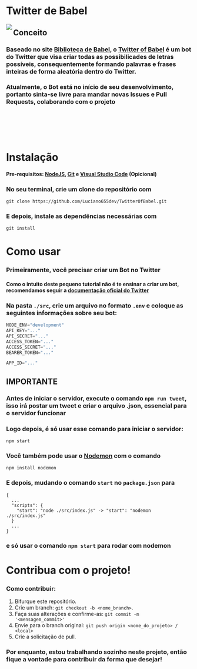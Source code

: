 # Twitter de Babel
<img align="left" src="https://user-images.githubusercontent.com/83819836/223575174-41d4acf4-9909-48df-882a-23bd830d4fde.png"></img>

## Conceito
### Baseado no site <a href="https://libraryofbabel.info">Biblioteca de Babel</a>, o <a href="https://twitter.com/BabelTw1tter">Twitter of Babel</a> é um bot do Twitter que visa criar todas as possibilicades de letras possíveis, consequentemente formando palavras e frases inteiras de forma aleatória dentro do Twitter.
### Atualmente, o Bot está no início de seu desenvolvimento, portanto sinta-se livre para mandar novas Issues e Pull Requests, colaborando com o projeto

</br>
</br>
</br>
</br>

# Instalação
#### Pre-requisitos: <a href="https://nodejs.org/en/">NodeJS</a>, <a href="https://git-scm.com">Git</a> e <a href="https://code.visualstudio.com">Visual Studio Code</a> (Opicional)
### No seu terminal, crie um clone do repositório com

```
git clone https://github.com/Luciano655dev/TwitterOfBabel.git
```

### E depois, instale as dependências necessárias com

```
git install
```

# Como usar
### Primeiramente, você precisar criar um **Bot no Twitter**
#### Como o intuito deste pequeno tutorial não é te ensinar a criar um bot, recomendamos seguir a <a href="https://developer.twitter.com/en/docs/platform-overview">documentação oficial do Twitter</a>
### Na pasta `./src`, crie um arquivo no formato `.env` e coloque as seguintes informações sobre seu bot:

```js
NODE_ENV="development"
API_KEY="..."
API_SECRET="..."
ACCESS_TOKEN="..."
ACCESS_SECRET="..."
BEARER_TOKEN="..."

APP_ID="..."
```
## IMPORTANTE
### Antes de iniciar o servidor, execute o comando `npm run tweet`, isso irá postar um tweet e criar o arquivo .json, essencial para o servidor funcionar

### Logo depois, é só usar esse comando para iniciar o servidor:
```
npm start
```

### Você também pode usar o <a href="https://www.npmjs.com/package/nodemon">Nodemon</a> com o comando
```
npm install nodemon
```
### E depois, mudando o comando `start` no `package.json` para
```
{
  ...
  "scripts": {
    "start": "node ./src/index.js" -> "start": "nodemon ./src/index.js"
  }
  ...
}
```
### e só usar o comando `npm start` para rodar com nodemon

# Contribua com o projeto!
### Como contribuir:
1. Bifurque este repositório.
2. Crie um branch: `git checkout -b <nome_branch>`.
3. Faça suas alterações e confirme-as: `git commit -m '<mensagem_commit>'`
4. Envie para o branch original: `git push origin <nome_do_projeto> / <local>`
5. Crie a solicitação de pull.

### Por enquanto, estou trabalhando sozinho neste projeto, então fique a vontade para contribuir da forma que desejar!

